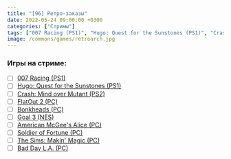 ```yaml
---
title: "[96] Ретро-заказы"
date: 2022-05-24 09:00:00 +0300
categories: ["Стримы"]
tags: ["007 Racing (PS1)", "Hugo: Quest for the Sunstones (PS1)", "Crash: Mind over Mutant (PS2)", "FlatOut 2 (PC)", "Bonkheads (PC)", "Goal 3 (NES)", "American McGee's Alice (PC)", "Soldier of Fortune (PC)", "The Sims: Makin' Magic (PC)", "Bad Day L.A. (PC)"]
image: /commons/games/retroarch.jpg
---
```


### Игры на стриме:
+ [ ] [007 Racing (PS1)](/tags/007-racing-ps1)
+ [ ] [Hugo: Quest for the Sunstones (PS1)](/tags/hugo-quest-for-the-sunstones-ps1)
+ [ ] [Crash: Mind over Mutant (PS2)](/tags/crash-mind-over-mutant-ps2)
+ [ ] [FlatOut 2 (PC)](/tags/flatout-2-pc)
+ [ ] [Bonkheads (PC)](/tags/bonkheads-pc)
+ [ ] [Goal 3 (NES)](/tags/goal-3-nes)
+ [ ] [American McGee's Alice (PC)](/tags/american-mcgee-s-alice-pc)
+ [ ] [Soldier of Fortune (PC)](/tags/soldier-of-fortune-pc)
+ [ ] [The Sims: Makin' Magic (PC)](/tags/the-sims-makin-magic-pc)
+ [ ] [Bad Day L.A. (PC)](/tags/bad-day-l-a-pc)
